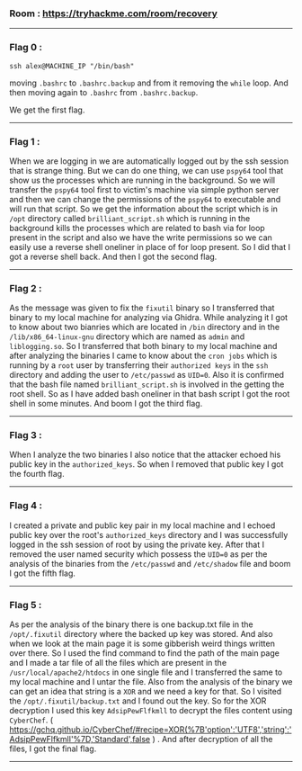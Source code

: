 ### Room : https://tryhackme.com/room/recovery
---
### Flag 0 :

```console
ssh alex@MACHINE_IP "/bin/bash"
```
moving `.bashrc` to `.bashrc.backup` and from it removing the `while` loop. And then moving again to `.bashrc` from `.bashrc.backup`.

We get the first flag.

---
### Flag 1 :

When we are logging in we are automatically logged out by the ssh session that is strange thing. 
But we can do one thing, we can use `pspy64` tool that show us the processes which are running in the background. 
So we will transfer the `pspy64` tool first to victim's machine via simple python server and then we can change the permissions of the `pspy64` to executable and will run that script. 
So we get the information about the script which is in `/opt` directory called `brilliant_script.sh` which is running in the background kills the processes which are related to bash via for loop present in the script and also we have the write permissions so we can easily use a reverse shell oneliner in place of for loop present. 
So I did that I got a reverse shell back. And then I got the second flag.

---

### Flag 2 :

As the message was given to fix the `fixutil` binary so I transferred that binary to my local machine for analyzing via Ghidra. 
While analyzing it I got to know about two bianries which are located in `/bin` directory and in the `/lib/x86_64-linux-gnu` directory which are named as `admin` and `liblogging.so`. 
So I transferred that both binary to my local machine and after analyzing the binaries I came to know about the `cron jobs` which is running by a `root` user by transferring their `authorized keys` in the `ssh` directory and adding the user to `/etc/passwd` as `UID=0`. 
Also it is confirmed that the bash file named `brilliant_script.sh` is involved in the getting the root shell. 
So as I have added bash oneliner in that bash script I got the root shell in some minutes.
And boom I got the third flag.

---

### Flag 3 :
When I analyze the two binaries I also notice that the attacker echoed his public key in the `authorized_keys`. 
So when I removed that public key I got the fourth flag.

---

### Flag 4 :

I created a private and public key pair in my local machine and I echoed public key over the root's `authorized_keys` directory and I was successfully logged in the ssh session of root by using the private key. 
After that I removed the user named security which possess the `UID=0` as per the analysis of the binaries from the `/etc/passwd` and `/etc/shadow` file and boom I got the fifth flag.

---

### Flag 5 :

As per the analysis of the binary there is one backup.txt file in the `/opt/.fixutil` directory where the backed up key was stored.
And also when we look at the main page it is some gibberish weird things written over there. 
So I used the find command to find the path of the main page and I made a tar file of all the files which are present in the `/usr/local/apache2/htdocs` in one single file and I transferred the same to my local machine and I untar the file. Also from the analysis of the binary we can get an idea that string is a `XOR` and we need a key for that. 
So I visited the `/opt/.fixutil/backup.txt` and I found out the key. 
So for the XOR decryption I used this key `AdsipPewFlfkmll` to decrypt the files content using `CyberChef`. 
( https://gchq.github.io/CyberChef/#recipe=XOR(%7B'option':'UTF8','string':'AdsipPewFlfkmll'%7D,'Standard',false ) . 
And after decryption of all the files, I got the final flag.

---
